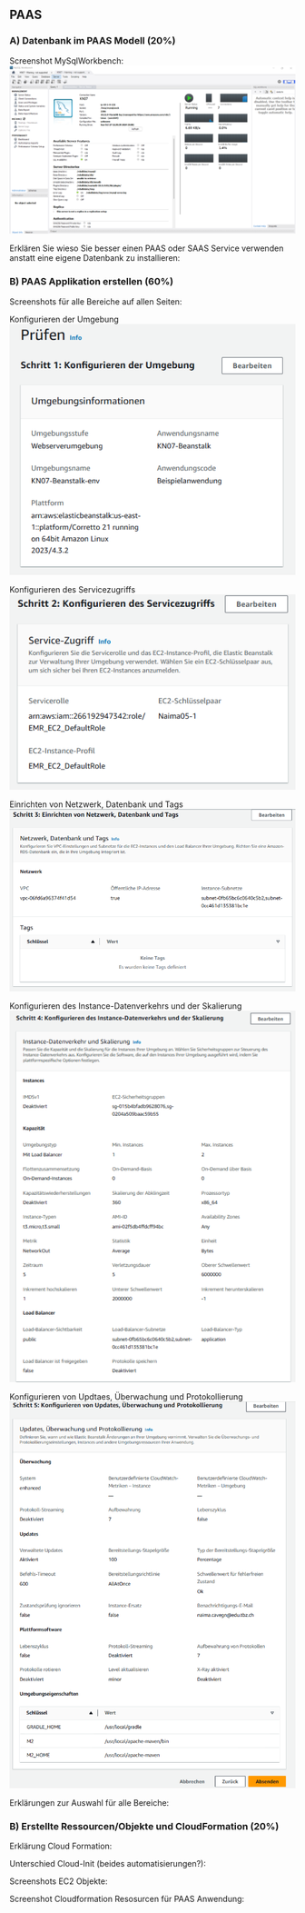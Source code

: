 ## PAAS

### A) Datenbank im PAAS Modell (20%)
Screenshot MySqlWorkbench:
![Workbench MySQL](image.png)

Erklären Sie wieso Sie besser einen PAAS oder SAAS Service verwenden anstatt eine eigene Datenbank zu installieren:

### B) PAAS Applikation erstellen (60%)
Screenshots für alle Bereiche auf allen Seiten:

Konfigurieren der Umgebung
![Schritt 1](image-1.png)

Konfigurieren des Servicezugriffs
![Schritt 2](image-2.png)

Einrichten von Netzwerk, Datenbank und Tags
![Schritt 3](image-3.png)

Konfigurieren des Instance-Datenverkehrs und der Skalierung
![Schritt 4](image-4.png)

Konfigurieren von Updtaes, Überwachung und Protokollierung
![Schritt 5](image-5.png)

Erklärungen zur Auswahl für alle Bereiche:

### B) Erstellte Ressourcen/Objekte und CloudFormation (20%)
Erklärung Cloud Formation:

Unterschied Cloud-Init (beides automatisierungen?):

Screenshots EC2 Objekte:

Screenshot Cloudformation Resosurcen für PAAS Anwendung: